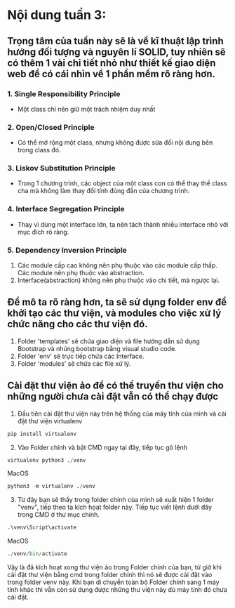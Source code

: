 
# Nội dung tuần 3: 
##  Trọng tâm của tuần này sẽ là về kĩ thuật lập trình hướng đối tượng và nguyên lí SOLID, tuy nhiên sẽ có thêm 1 vài chi tiết nhỏ như thiết kế giao diện web để có cái nhìn về 1 phần mềm rõ ràng hơn.
### 1. Single Responsibility Principle
- Một class chỉ nên giữ một trách nhiệm duy nhất
### 2. Open/Closed Principle
- Có thể mở rộng một class, nhưng không được sửa đổi nội dung bên trong class đó.
### 3. Liskov Substitution Principle
- Trong 1 chương trình, các object của một class con có thể thay thế class cha mà không làm thay đổi tính đúng đắn của chương trình.
### 4. Interface Segregation Principle
- Thay vì dùng một interface lớn, ta nên tách thành nhiều interface nhỏ với mục đích rõ ràng.
### 5. Dependency Inversion Principle
1. Các module cấp cao không nên phụ thuộc vào các module cấp thấp. Các module nên phụ thuộc vào abstraction.
2. Interface(abstraction) không nên phụ thuộc vào chi tiết, mà ngược lại.
## Để mô ta rõ ràng hơn, ta sẽ sử dụng folder env để khởi tạo các thư viện, và modules cho việc xử lý chức năng cho các thư viện đó.
1. Folder 'templates' sẽ chứa giao diện và file hướng dẫn sử dụng Bootstrap và nhúng bootstrap bằng visual studio code.
2. Folder 'env' sẽ trực tiếp chứa các Interface.
3. Folder 'modules' sẽ chứa các file xử lý.
## Cài đặt thư viện ảo để có thể truyền thư viện cho những người chưa cài đặt vẫn có thể chạy được
1. Đầu tiên cài đặt thư viện này trên hệ thống của máy tính của mình và cài đặt thư viện virtualenv
```python
pip install virtualenv
```
2. Vào Folder chính và bật CMD ngay tại đây, tiếp tục gõ lệnh
```python
virtualenv python3 ./venv
```
MacOS
```python
python3 -m virtualenv ./venv
```

3. Từ đây bạn sẽ thấy trong folder chính của mình sẽ xuất hiện 1 folder "venv", tiếp theo ta kích họat folder này. Tiếp tục viết lệnh dưới đây trong CMD ở thư mục chính.
```python
.\venv\Script\activate
```
MacOS
```python
./venv/bin/activate
```

Vậy là đã kích hoạt xong thư viện ảo trong Folder chính của bạn, từ giờ khi cài đặt thư viện bằng cmd trong folder chính thì nó sẽ được cài đặt vào trong folder venv này. Khi bạn di chuyển toàn bộ Folder chính sang 1 máy tính khác thì vẫn còn sử dụng được những thư viện này dù máy tính đó chưa cài đặt.
